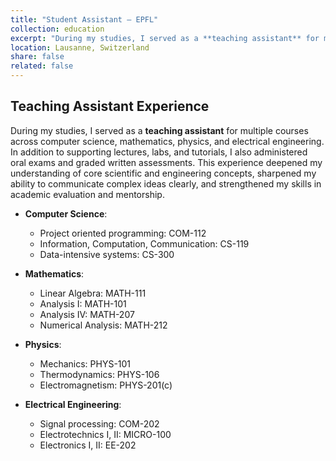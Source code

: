 ```yaml
---
title: "Student Assistant — EPFL"
collection: education
excerpt: "During my studies, I served as a **teaching assistant** for multiple courses, assisting in lectures, labs, and tutorials"
location: Lausanne, Switzerland
share: false
related: false
---
```


## Teaching Assistant Experience

During my studies, I served as a **teaching assistant** for multiple courses across computer science, mathematics, physics, and electrical engineering. In addition to supporting lectures, labs, and tutorials, I also administered oral exams and graded written assessments. This experience deepened my understanding of core scientific and engineering concepts, sharpened my ability to communicate complex ideas clearly, and strengthened my skills in academic evaluation and mentorship.

- **Computer Science**:
  - Project oriented programming: COM-112
  - Information, Computation, Communication: CS-119
  - Data-intensive systems: CS-300

- **Mathematics**:
  - Linear Algebra: MATH-111
  - Analysis I: MATH-101
  - Analysis IV: MATH-207
  - Numerical Analysis: MATH-212

- **Physics**:
  - Mechanics: PHYS-101
  - Thermodynamics: PHYS-106
  - Electromagnetism: PHYS-201(c) 

- **Electrical Engineering**:
  - Signal processing: COM-202
  - Electrotechnics I, II: MICRO-100 
  - Electronics I, II: EE-202 
 